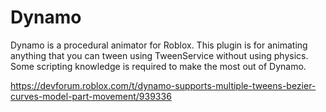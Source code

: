 # Dynamo
Dynamo is a procedural animator for Roblox. This plugin is for animating anything that you can tween using TweenService without using physics.  Some scripting knowledge is required to make the most out of Dynamo.

https://devforum.roblox.com/t/dynamo-supports-multiple-tweens-bezier-curves-model-part-movement/939336
